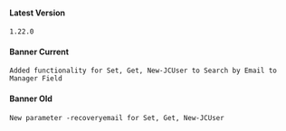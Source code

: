 #### Latest Version

```
1.22.0
```

#### Banner Current

```
Added functionality for Set, Get, New-JCUser to Search by Email to Manager Field

```

#### Banner Old

```
New parameter -recoveryemail for Set, Get, New-JCUser

```
